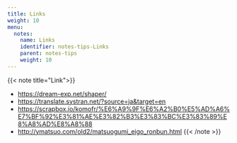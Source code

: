 ```yaml
---
title: Links
weight: 10
menu:
  notes:
    name: Links
    identifier: notes-tips-Links
    parent: notes-tips
    weight: 10
---
```

{{< note title="Link">}}
- https://dream-exp.net/shaper/
- https://translate.systran.net/?source=ja&target=en
- https://scrapbox.io/komofr/%E6%A9%9F%E6%A2%B0%E5%AD%A6%E7%BF%92%E3%81%AE%E3%82%B3%E3%83%BC%E3%83%89%E8%A8%AD%E8%A8%88
- http://ymatsuo.com/old2/matsuogumi_eigo_ronbun.html
{{< /note >}}
